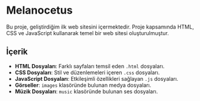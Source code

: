 # Melanocetus

Bu proje, geliştirdiğim ilk web sitesini içermektedir. Proje kapsamında HTML, CSS ve JavaScript kullanarak temel bir web sitesi oluşturulmuştur.

## İçerik

- **HTML Dosyaları**: Farklı sayfaları temsil eden `.html` dosyaları.
- **CSS Dosyaları**: Stil ve düzenlemeleri içeren `.css` dosyaları.
- **JavaScript Dosyaları**: Etkileşimli özellikleri sağlayan `.js` dosyaları.
- **Görseller**: `images` klasöründe bulunan medya dosyaları.
- **Müzik Dosyaları**: `music` klasöründe bulunan ses dosyaları.

